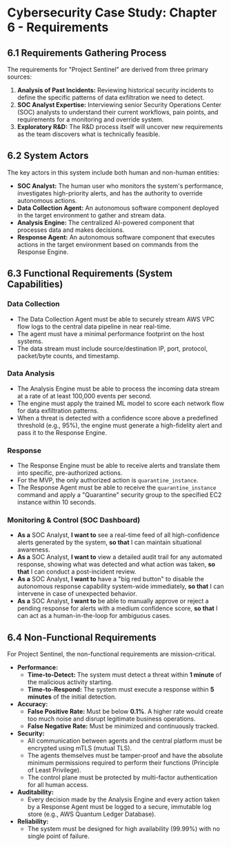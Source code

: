 # Cybersecurity Case Study: Chapter 6 - Requirements

## 6.1 Requirements Gathering Process

The requirements for "Project Sentinel" are derived from three primary sources:
1.  **Analysis of Past Incidents:** Reviewing historical security incidents to define the specific patterns of data exfiltration we need to detect.
2.  **SOC Analyst Expertise:** Interviewing senior Security Operations Center (SOC) analysts to understand their current workflows, pain points, and requirements for a monitoring and override system.
3.  **Exploratory R&D:** The R&D process itself will uncover new requirements as the team discovers what is technically feasible.

## 6.2 System Actors

The key actors in this system include both human and non-human entities:
-   **SOC Analyst:** The human user who monitors the system's performance, investigates high-priority alerts, and has the authority to override autonomous actions.
-   **Data Collection Agent:** An autonomous software component deployed in the target environment to gather and stream data.
-   **Analysis Engine:** The centralized AI-powered component that processes data and makes decisions.
-   **Response Agent:** An autonomous software component that executes actions in the target environment based on commands from the Response Engine.

## 6.3 Functional Requirements (System Capabilities)

### Data Collection
-   The Data Collection Agent must be able to securely stream AWS VPC flow logs to the central data pipeline in near real-time.
-   The agent must have a minimal performance footprint on the host systems.
-   The data stream must include source/destination IP, port, protocol, packet/byte counts, and timestamp.

### Data Analysis
-   The Analysis Engine must be able to process the incoming data stream at a rate of at least 100,000 events per second.
-   The engine must apply the trained ML model to score each network flow for data exfiltration patterns.
-   When a threat is detected with a confidence score above a predefined threshold (e.g., 95%), the engine must generate a high-fidelity alert and pass it to the Response Engine.

### Response
-   The Response Engine must be able to receive alerts and translate them into specific, pre-authorized actions.
-   For the MVP, the only authorized action is `quarantine_instance`.
-   The Response Agent must be able to receive the `quarantine_instance` command and apply a "Quarantine" security group to the specified EC2 instance within 10 seconds.

### Monitoring & Control (SOC Dashboard)
-   **As a** SOC Analyst, **I want to** see a real-time feed of all high-confidence alerts generated by the system, **so that** I can maintain situational awareness.
-   **As a** SOC Analyst, **I want to** view a detailed audit trail for any automated response, showing what was detected and what action was taken, **so that** I can conduct a post-incident review.
-   **As a** SOC Analyst, **I want to** have a "big red button" to disable the autonomous response capability system-wide immediately, **so that** I can intervene in case of unexpected behavior.
-   **As a** SOC Analyst, **I want to** be able to manually approve or reject a pending response for alerts with a medium confidence score, **so that** I can act as a human-in-the-loop for ambiguous cases.

## 6.4 Non-Functional Requirements

For Project Sentinel, the non-functional requirements are mission-critical.
-   **Performance:**
    -   **Time-to-Detect:** The system must detect a threat within **1 minute** of the malicious activity starting.
    -   **Time-to-Respond:** The system must execute a response within **5 minutes** of the initial detection.
-   **Accuracy:**
    -   **False Positive Rate:** Must be below **0.1%**. A higher rate would create too much noise and disrupt legitimate business operations.
    -   **False Negative Rate:** Must be minimized and continuously tracked.
-   **Security:**
    -   All communication between agents and the central platform must be encrypted using mTLS (mutual TLS).
    -   The agents themselves must be tamper-proof and have the absolute minimum permissions required to perform their functions (Principle of Least Privilege).
    -   The control plane must be protected by multi-factor authentication for all human access.
-   **Auditability:**
    -   Every decision made by the Analysis Engine and every action taken by a Response Agent must be logged to a secure, immutable log store (e.g., AWS Quantum Ledger Database).
-   **Reliability:**
    -   The system must be designed for high availability (99.99%) with no single point of failure.
